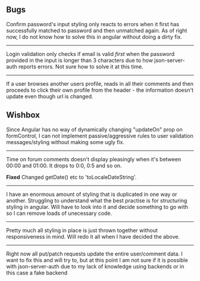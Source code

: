 ## Bugs

Confirm password's input styling only reacts to errors when it first has successfully matched to password and then unmatched again.
As of right now, I do not know how to solve this in angular without doing a dirty fix.

---

Login validation only checks if email is valid *first* when the password provided in the input is longer than 3 characters due to how json-server-auth reports errors. Not sure how to solve it at this time.

---

If a user browses another users profile, reads in all their comments and then proceeds to click their own profile from the header - the information doesn't update even though url is changed.

## Wishbox

Since Angular has no way of dynamically changing "updateOn" prop on formControl, I can not implement passive/aggressive rules to user validation messages/styling without making some ugly fix.

---

Time on forum comments doesn't display pleasingly when it's between 00:00 and 01:00. It drops to 0:0, 0:5 and so on.

**Fixed**
Changed getDate() etc to 'toLocaleDateString'.

---

I have an enormous amount of styling that is duplicated in one way or another. Struggling to understand what the best practise is for structuring styling in angular. Will have to look into it and decide something to go with so I can remove loads of unecessary code.

---

Pretty much all styling in place is just thrown together without responsiveness in mind. Will redo it all when I have decided the above.

---

Right now all put/patch requests update the entire user/comment data. I want to fix this and will try to, but at this point I am not sure if it is possible with json-server-auth due to my lack of knowledge using backends or in this case a fake backend

